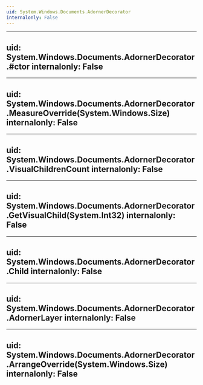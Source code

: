 ```yaml
---
uid: System.Windows.Documents.AdornerDecorator
internalonly: False
---
```


---
uid: System.Windows.Documents.AdornerDecorator.#ctor
internalonly: False
---

---
uid: System.Windows.Documents.AdornerDecorator.MeasureOverride(System.Windows.Size)
internalonly: False
---

---
uid: System.Windows.Documents.AdornerDecorator.VisualChildrenCount
internalonly: False
---

---
uid: System.Windows.Documents.AdornerDecorator.GetVisualChild(System.Int32)
internalonly: False
---

---
uid: System.Windows.Documents.AdornerDecorator.Child
internalonly: False
---

---
uid: System.Windows.Documents.AdornerDecorator.AdornerLayer
internalonly: False
---

---
uid: System.Windows.Documents.AdornerDecorator.ArrangeOverride(System.Windows.Size)
internalonly: False
---
